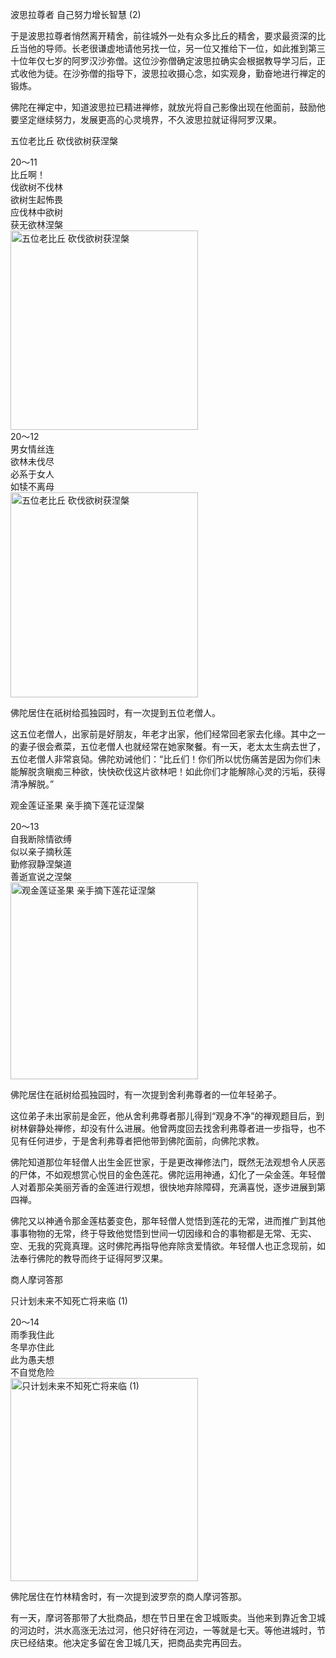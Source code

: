 波思拉尊者 自己努力增长智慧 (2)

于是波思拉尊者悄然离开精舍，前往城外一处有众多比丘的精舍，要求最资深的比丘当他的导师。长老很谦虚地请他另找一位，另一位又推给下一位，如此推到第三十位年仅七岁的阿罗汉沙弥僧。这位沙弥僧确定波思拉确实会根据教导学习后，正式收他为徒。在沙弥僧的指导下，波思拉收摄心念，如实观身，勤奋地进行禅定的锻炼。

佛陀在禅定中，知道波思拉已精进禅修，就放光将自己影像出现在他面前，鼓励他要坚定继续努力，发展更高的心灵境界，不久波思拉就证得阿罗汉果。

五位老比丘 砍伐欲树获涅槃

<div class="e2">
<div>
20～11<br>
 比丘啊！<br>
 伐欲树不伐林<br>
 欲树生起怖畏<br>
 应伐林中欲树<br>
 获无欲林涅槃
</div>
<img src="images/fjj-77-1.jpg" width="300" height="319" alt="五位老比丘 砍伐欲树获涅槃"/>
</div>

<div class="e2">
<div>
20～12<br>
 男女情丝连<br>
 欲林未伐尽<br>
 必系于女人<br>
 如犊不离母
</div>
<img src="images/fjj-77-2.jpg" width="300" height="328" alt="五位老比丘 砍伐欲树获涅槃"/>
</div>

佛陀居住在祇树给孤独园时，有一次提到五位老僧人。

这五位老僧人，出家前是好朋友，年老才出家，他们经常回老家去化缘。其中之一的妻子很会煮菜，五位老僧人也就经常在她家聚餐。有一天，老太太生病去世了，五位老僧人非常哀恸。佛陀劝诫他们：“比丘们！你们所以忧伤痛苦是因为你们未能解脱贪瞋痴三种欲，快快砍伐这片欲林吧！如此你们才能解除心灵的污垢，获得清净解脱。”

观金莲证圣果 亲手摘下莲花证涅槃

<div class="e2">
<div>
20～13<br>
 自我断除情欲缚<br>
 似以亲子摘秋莲<br>
 勤修寂静涅槃道<br>
 善逝宣说之涅槃
</div>
<img src="images/fjj-77-3.jpg" width="300" height="315" alt="观金莲证圣果 亲手摘下莲花证涅槃"/>
</div>

佛陀居住在祇树给孤独园时，有一次提到舍利弗尊者的一位年轻弟子。

这位弟子未出家前是金匠，他从舍利弗尊者那儿得到“观身不净”的禅观题目后，到树林僻静处禅修，却没有什么进展。他曾两度回去找舍利弗尊者进一步指导，也不见有任何进步，于是舍利弗尊者把他带到佛陀面前，向佛陀求教。

佛陀知道那位年轻僧人出生金匠世家，于是更改禅修法门，既然无法观想令人厌恶的尸体，不如观想赏心悦目的金色莲花。佛陀运用神通，幻化了一朵金莲。年轻僧人对着那朵美丽芳香的金莲进行观想，很快地弃除障碍，充满喜悦，逐步进展到第四禅。

佛陀又以神通令那金莲枯萎变色，那年轻僧人觉悟到莲花的无常，进而推广到其他事事物物的无常，终于导致他觉悟到世间一切因缘和合的事物都是无常、无实、空、无我的究竟真理。这时佛陀再指导他弃除贪爱情欲。年轻僧人也正念现前，如法奉行佛陀的教导而终于证得阿罗汉果。

商人摩诃答那

只计划未来不知死亡将来临 (1)

<div class="e2">
<div>
20～14<br>
 雨季我住此<br>
 冬旱亦住此<br>
 此为愚夫想<br>
 不自觉危险
</div>
<img src="images/fjj-77-4.jpg" width="300" height="325" alt="只计划未来不知死亡将来临 (1)"/>
</div>

佛陀居住在竹林精舍时，有一次提到波罗奈的商人摩诃答那。

有一天，摩诃答那带了大批商品，想在节日里在舍卫城贩卖。当他来到靠近舍卫城的河边时，洪水高涨无法过河，他只好待在河边，一等就是七天。等他进城时，节庆已经结束。他决定多留在舍卫城几天，把商品卖完再回去。
